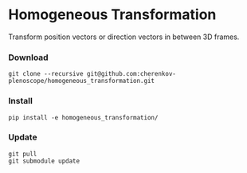 # Homogeneous Transformation
Transform position vectors or direction vectors in between 3D frames.

### Download
```
git clone --recursive git@github.com:cherenkov-plenoscope/homogeneous_transformation.git
```

### Install
```
pip install -e homogeneous_transformation/
```

### Update
```
git pull
git submodule update
```
